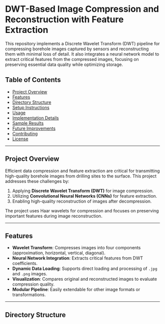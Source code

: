 # DWT-Based Image Compression and Reconstruction with Feature Extraction

This repository implements a Discrete Wavelet Transform (DWT) pipeline for compressing borehole images captured by sensors and reconstructing them with minimal loss of detail. It also integrates a neural network model to extract critical features from the compressed images, focusing on preserving essential data quality while optimizing storage.

## Table of Contents
- [Project Overview](#project-overview)
- [Features](#features)
- [Directory Structure](#directory-structure)
- [Setup Instructions](#setup-instructions)
- [Usage](#usage)
- [Implementation Details](#implementation-details)
- [Sample Results](#sample-results)
- [Future Improvements](#future-improvements)
- [Contributing](#contributing)
- [License](#license)

---

## Project Overview
Efficient data compression and feature extraction are critical for transmitting high-quality borehole images from drilling sites to the surface. This project addresses these challenges by:
1. Applying **Discrete Wavelet Transform (DWT)** for image compression.
2. Utilizing **Convolutional Neural Networks (CNNs)** for feature extraction.
3. Enabling high-quality reconstruction of images after decompression.

The project uses Haar wavelets for compression and focuses on preserving important features during image reconstruction.

---

## Features
- **Wavelet Transform**: Compresses images into four components (approximation, horizontal, vertical, diagonal).
- **Neural Network Integration**: Extracts critical features from DWT coefficients.
- **Dynamic Data Loading**: Supports direct loading and processing of `.jpg` and `.png` images.
- **Visualization**: Compares original and reconstructed images to evaluate compression quality.
- **Modular Pipeline**: Easily extendable for other image formats or transformations.

---

## Directory Structure
